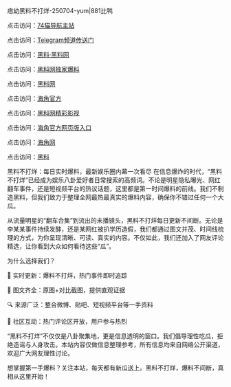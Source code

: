 痞幼黑料不打烊-250704-yum|881比鸭

点击访问：<a href="https://74mao.com/">74猫导航主站</a>

点击访问：<a href="https://74mao.com/">Telegram频道传送门</a>

点击访问：<a href="https://heiliaolvzlu3.pages.dev">黑料·黑料网</a>

点击访问：<a href="https://heiliaoyvnrda.pages.dev">黑料网独家爆料</a>

点击访问：<a href="https://haef.pages.dev/">黑料网</a>

点击访问：<a href="https://gdas.pages.dev/">海角官方</a>

点击访问：<a href="https://sdfsh.pages.dev/">黑料网精彩影视</a>

点击访问：<a href="https://sdbsd.pages.dev/">海角官方网页版入口</a>

点击访问：<a href="https://ert-6he.pages.dev/">海角网</a>

点击访问：<a href="https://gbs-3wd.pages.dev/">黑料</a>

黑料不打烊：每日实时爆料，最新娱乐圈内幕一次看尽
在信息爆炸的时代，“黑料不打烊”已经成为娱乐八卦爱好者日常搜索的高频词。不论是明星隐私曝光、网红翻车事件，还是短视频平台的热议话题，这里都是第一时间爆料的前线。我们不制造黑料，但我们致力于整理全网最热最真实的爆料内容，确保你不错过任何一个大瓜。

从流量明星的“翻车合集”到流出的未播镜头，黑料不打烊每日更新不间断。无论是李某某事件持续发酵，还是某网红被扒学历造假，我们都通过图文并茂、时间线梳理的方式，为你呈现清晰、可读、真实的内容。不仅如此，我们还加入了网友评论精选，让你看到大众如何看待这些“瓜”。

为什么选择我们？

📌 实时更新：爆料不打烊，热门事件即时追踪

📸 图文齐全：原图+对比截图，提供直观证据

🔍 来源广泛：整合微博、贴吧、短视频平台等一手资料

💬 社区互动：热门评论区开放，用户参与热烈

“黑料不打烊”不仅仅是八卦聚集地，更是信息透明的窗口。我们倡导理性吃瓜，拒绝造谣与人身攻击。本站内容仅做信息整理参考，所有信息均来自网络公开渠道，欢迎广大网友理性讨论。

想掌握第一手爆料？关注本站，每天都有新瓜送上。黑料不打烊，爆料不间断，真相从这里开始！
